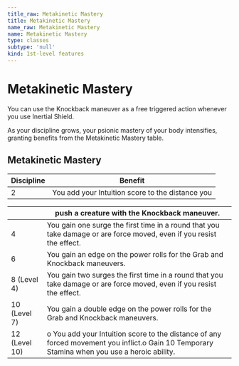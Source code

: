 ```yaml
---
title_raw: Metakinetic Mastery
title: Metakinetic Mastery
name_raw: Metakinetic Mastery
name: Metakinetic Mastery
type: classes
subtype: 'null'
kind: 1st-level features
---
```


# Metakinetic Mastery

You can use the Knockback maneuver as a free triggered action whenever you use Inertial Shield.

As your discipline grows, your psionic mastery of your body intensifies, granting benefits from the Metakinetic Mastery table.

## Metakinetic Mastery

| Discipline | Benefit                                          |
| ---------- | ------------------------------------------------ |
| 2          | You add your Intuition score to the distance you |

|               | push a creature with the Knockback maneuver.                                                                                                 |
| ------------- | -------------------------------------------------------------------------------------------------------------------------------------------- |
| 4             | You gain one surge the first time in a round that you take damage or are force moved, even if you resist the effect.                         |
| 6             | You gain an edge on the power rolls for the Grab and Knockback maneuvers.                                                                    |
| 8 (Level 4)   | You gain two surges the first time in a round that you take damage or are force moved, even if you resist the effect.                        |
| 10 (Level 7)  | You gain a double edge on the power rolls for the Grab and Knockback maneuvers.                                                              |
| 12 (Level 10) | o You add your Intuition score to the distance of any forced movement you inflict.o Gain 10 Temporary Stamina when you use a heroic ability. |

